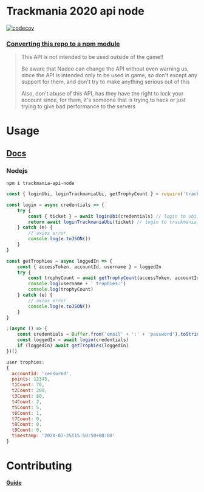 # Trackmania 2020 api node

[![codecov](https://codecov.io/gh/breeku/trackmania-api-node/branch/master/graph/badge.svg)](https://codecov.io/gh/breeku/trackmania-api-node)

### [Converting this repo to a npm module](https://github.com/The-Firexx/trackmania2020apidocumentation)

> This API is not intended to be used outside of the game!!
>
> Be aware that Nadeo can change the API without even warning us, since the API is intended only to be used in game, so don't except any support for them, and don't try to make anything serious out of this
>
> Also, don't abuse of this API, has they have the right to lock your account since, for them, it's someone that is trying to hack or just trying to give bad performance to the servers

# Usage

## **[Docs](https://trackmania-api-node.netlify.app)**

### Nodejs

`npm i trackmania-api-node`

```javascript
const { loginUbi, loginTrackmaniaUbi, getTrophyCount } = require('trackmania-api-node')

const login = async credentials => {
    try {
        const { ticket } = await loginUbi(credentials) // login to ubi, level 0
        return await loginTrackmaniaUbi(ticket) // login to trackmania, level 1
    } catch (e) {
        // axios error
        console.log(e.toJSON())
    }
}

const getTrophies = async loggedIn => {
    const { accessToken, accountId, username } = loggedIn
    try {
        const trophyCount = await getTrophyCount(accessToken, accountId)
        console.log(username + ' trophies:')
        console.log(trophyCount)
    } catch (e) {
        // axios error
        console.log(e.toJSON())
    }
}

;(async () => {
    const credentials = Buffer.from('email' + ':' + 'password').toString('base64')
    const loggedIn = await login(credentials)
    if (loggedIn) await getTrophies(loggedIn)
})()
```

```javascript
user trophies:
{
  accountId: 'censored',
  points: 12345,
  t1Count: 70,
  t2Count: 200,
  t3Count: 80,
  t4Count: 2,
  t5Count: 5,
  t6Count: 1,
  t7Count: 0,
  t8Count: 0,
  t9Count: 0,
  timestamp: '2020-07-25T15:50:50+00:00'
}
```

# Contributing

[**Guide**](https://github.com/breeku/trackmania-api-node/blob/master/.github/contributing/guide.md)
